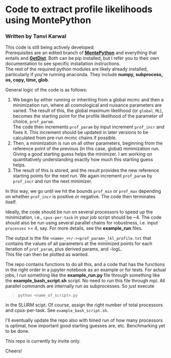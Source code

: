 
# Code to extract profile likelihoods using MontePython

### Written by Tanvi Karwal



This code is still being actively developed.  
Prerequisites are an edited branch of [**MontePython**](https://github.com/tkarwal/montepython_lkl_prof) and everything that entails and [**GetDist**](https://getdist.readthedocs.io/en/latest/). Both can be pip installed, but I refer you to their own documentation to see specific installation instructions.  
The rest of the required python modules are likely already installed, particularly if you're running anaconda. They include **numpy, subprocess, os, copy, time, glob**. 

General logic of the code is as follows: 

1. We begin by either running or inheriting from a global mcmc and then a minimization run, where all cosmological and nuisance parameters are varied. The result of this, the global maximum likelihood (or `global_ML`), becomes the starting point for the profile likelihood of the parameter of choice, `prof_param`.  
The code then increments `prof_param` by input increment `prof_incr` and fixes it. This increment should be updated in later versions to be calculated from pre-run mcmc chains if possible.  
2. Then, a minimization is run on all other parameters, beginning from the reference point of the previous (in this case, global) minimization run. Giving a good starting guess helps the minimizer. I am working on quantitatively understanding exactly how much this starting guess helps.  
3. The result of this is stored, and the result provides the new reference starting points for the next run. We again increment `prof_param` by `prof_incr` and run the next minimizer. 

In this way, we go until we hit the bounds `prof_min` or `prof_max` depending on whether `prof_incr` is positive or negative. The code then terminates itself.   

Ideally, the code should be run on several processors to speed up the minimization, i.e., `cpus-per-task` in your job script should be ~4. 
The code should also be run using several parallel chains for robustness, i.e. input `processes` >= 4, say.
For more details, see the **example_run** files. 

The output is the file `<name>_<+/-><prof_param>_lkl_profile.txt` that contains the values of all parameters at the minimized points for each iteration of `prof_param`, plus derived params, and -logL.  
This file can then be plotted as wanted. 

The repo contains functions to do all this, and a code that has the functions in the right order in a jupyter notebook as an example or for tests. 
For actual jobs, I run something like the **example_run.py** file through something like the **example_bash_script.sh** script. 
No need to run this file through mpi. All parallel commands are internally run as subprocesses. 
So just execute 

> `python <name_of_script>.py` 

in the SLURM scipt. Of course, assign the right number of total processors and cpus-per-task. See `example_bash_script.sh`.

I'll eventually update the repo also with timed run of how many processors is optimal, how important good starting guesses are, etc. Benchmarking yet to be done. 

This repo is currently by invite only. 

Cheers!
